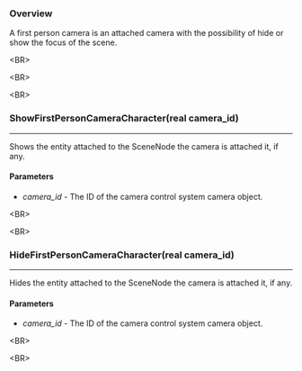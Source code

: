 ### Overview ###
A first person camera is an attached camera with the possibility of hide or show the focus of the scene.


&lt;BR&gt;




&lt;BR&gt;




&lt;BR&gt;


### ShowFirstPersonCameraCharacter(real camera\_id) ###

---

Shows the entity attached to the SceneNode the camera is attached it, if any.
#### Parameters ####
  * _camera\_id_ - The ID of the camera control system camera object.


&lt;BR&gt;




&lt;BR&gt;


### HideFirstPersonCameraCharacter(real camera\_id) ###

---

Hides the entity attached to the SceneNode the camera is attached it, if any.
#### Parameters ####
  * _camera\_id_ - The ID of the camera control system camera object.


&lt;BR&gt;




&lt;BR&gt;

